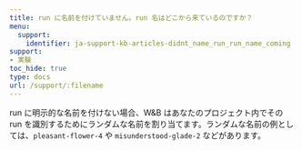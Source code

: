```yaml
---
title: run に名前を付けていません。run 名はどこから来ているのですか？
menu:
  support:
    identifier: ja-support-kb-articles-didnt_name_run_run_name_coming
support:
- 実験
toc_hide: true
type: docs
url: /support/:filename
---
```


run に明示的な名前を付けない場合、W&B はあなたのプロジェクト内でその run を識別するためにランダムな名前を割り当てます。ランダムな名前の例としては、`pleasant-flower-4` や `misunderstood-glade-2` などがあります。